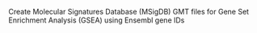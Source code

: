 Create Molecular Signatures Database (MSigDB) GMT files for Gene Set Enrichment Analysis (GSEA) using Ensembl gene IDs
